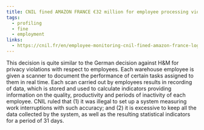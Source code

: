```yaml
---
title: CNIL fined AMAZON FRANCE €32 million for employee processing violations
tags:
  - profiling
  - fine
  - employment
links:
  - https://cnil.fr/en/employee-monitoring-cnil-fined-amazon-france-logistique-eu32-million
---
```

This decision is quite similar to the German decision against H&M for privacy violations with respect to employees. Each warehouse employee is given a scanner to document the performance of certain tasks assigned to them in real time. Each scan carried out by employees results in recording of data, which is stored and used to calculate indicators providing information on the quality, productivity and periods of inactivity of each employee. CNIL ruled that (1) it was illegal to set up a system measuring work interruptions with such accuracy; and (2) it is excessive to keep all the data collected by the system, as well as the resulting statistical indicators for a period of 31 days.